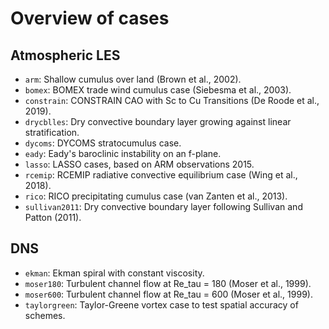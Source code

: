 # Overview of cases

## Atmospheric LES
* `arm`: Shallow cumulus over land (Brown et al., 2002).
* `bomex`: BOMEX trade wind cumulus case (Siebesma et al., 2003).
* `constrain`: CONSTRAIN CAO with Sc to Cu Transitions (De Roode et al., 2019).
* `drycblles`: Dry convective boundary layer growing against linear stratification.
* `dycoms`: DYCOMS stratocumulus case.
* `eady`: Eady's baroclinic instability on an f-plane.
* `lasso`: LASSO cases, based on ARM observations 2015.
* `rcemip`: RCEMIP radiative convective equilibrium case (Wing et al., 2018).
* `rico`: RICO precipitating cumulus case (van Zanten et al., 2013).
* `sullivan2011`: Dry convective boundary layer following Sullivan and Patton (2011).

## DNS
* `ekman`: Ekman spiral with constant viscosity.
* `moser180`: Turbulent channel flow at Re_tau = 180 (Moser et al., 1999).
* `moser600`: Turbulent channel flow at Re_tau = 600 (Moser et al., 1999).
* `taylorgreen`: Taylor-Greene vortex case to test spatial accuracy of schemes.
